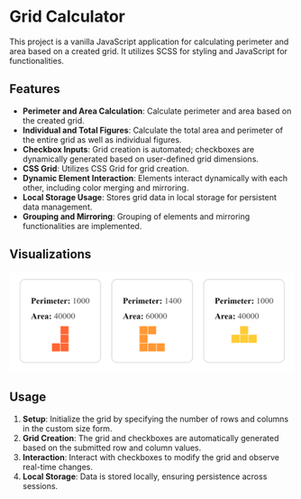 # Grid Calculator

This project is a vanilla JavaScript application for calculating perimeter and area based on a created grid. It utilizes SCSS for styling and JavaScript for functionalities.

## Features

- **Perimeter and Area Calculation**: Calculate perimeter and area based on the created grid.
- **Individual and Total Figures**: Calculate the total area and perimeter of the entire grid as well as individual figures.
- **Checkbox Inputs**: Grid creation is automated; checkboxes are dynamically generated based on user-defined grid dimensions.
- **CSS Grid**: Utilizes CSS Grid for grid creation.
- **Dynamic Element Interaction**: Elements interact dynamically with each other, including color merging and mirroring.
- **Local Storage Usage**: Stores grid data in local storage for persistent data management.
- **Grouping and Mirroring**: Grouping of elements and mirroring functionalities are implemented.

## Visualizations

![Grouped Mirrored Elements with Perimeters](grid-groups.png)

## Usage

1. **Setup**: Initialize the grid by specifying the number of rows and columns in the custom size form.
2. **Grid Creation**: The grid and checkboxes are automatically generated based on the submitted row and column values.
3. **Interaction**: Interact with checkboxes to modify the grid and observe real-time changes.
4. **Local Storage**: Data is stored locally, ensuring persistence across sessions.
